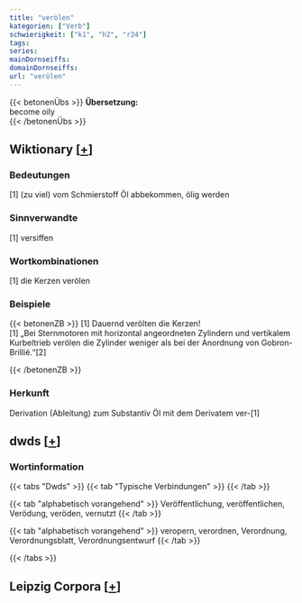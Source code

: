 ```yaml
---
title: "verölen"
kategorien: ["Verb"]
schwierigkeit: ["k1", "h2", "r24"]
tags:
series:
mainDornseiffs:
domainDornseiffs:
url: "verölen"
---
```


{{< betonenÜbs >}}
**Übersetzung:**  
become oily  
{{< /betonenÜbs >}}

## Wiktionary [[+](https://de.wiktionary.org/wiki/verölen)]

### Bedeutungen
[1] (zu viel) vom Schmierstoff Öl abbekommen, ölig werden  

### Sinnverwandte
[1] versiffen  

### Wortkombinationen
[1] die Kerzen verölen  

### Beispiele
{{< betonenZB >}}
[1] Dauernd verölten die Kerzen!  
[1] „Bei Sternmotoren mit horizontal angeordneten Zylindern und vertikalem Kurbeltrieb verölen die Zylinder weniger als bei der Anordnung von Gobron-Brillié.“[2]  

{{< /betonenZB >}}
### Herkunft
Derivation (Ableitung) zum Substantiv Öl mit dem Derivatem ver-[1]  



## dwds [[+](https://www.dwds.de/wb/verölen)]

### Wortinformation
{{< tabs "Dwds" >}}
{{< tab "Typische Verbindungen" >}}
{{< /tab >}}

{{< tab "alphabetisch vorangehend" >}}
Veröffentlichung, veröffentlichen, Verödung, veröden, vernutzt
{{< /tab >}}

{{< tab "alphabetisch vorangehend" >}}
veropern, verordnen, Verordnung, Verordnungsblatt, Verordnungsentwurf
{{< /tab >}}

{{< /tabs >}}

## Leipzig Corpora [[+](https://corpora.uni-leipzig.de/en/res?word=verölen&corpusId=deu_newscrawl-public_2018)]

